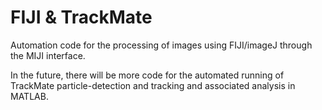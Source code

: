 # FIJI & TrackMate

Automation code for the processing of images using FIJI/imageJ through the MIJI interface.

In the future, there will be more code for the automated running of TrackMate particle-detection and tracking and associated analysis in MATLAB.